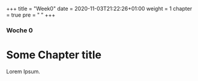 +++
title = "Week0"
date = 2020-11-03T21:22:26+01:00
weight = 1
chapter = true
pre = "<b> </b>"
+++

### Woche 0

# Some Chapter title

Lorem Ipsum.